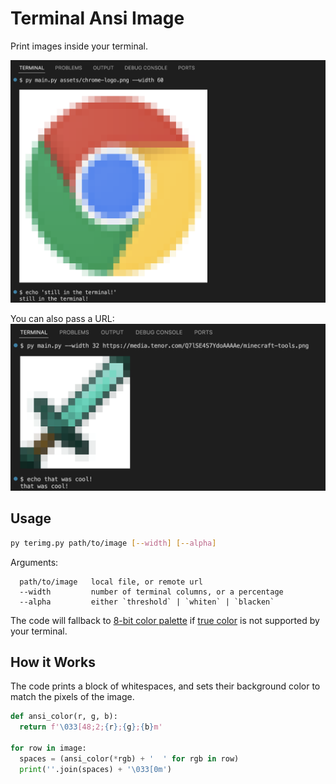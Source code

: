 # Terminal Ansi Image

Print images inside your terminal.

![image](assets/screenshot-chrome-logo-60.png)

You can also pass a URL:
![image](assets/screenshot-minecraft-tool.png)

## Usage

```bash
py terimg.py path/to/image [--width] [--alpha]
```

Arguments:
```
  path/to/image   local file, or remote url
  --width         number of terminal columns, or a percentage
  --alpha         either `threshold` | `whiten` | `blacken` 
```

The code will fallback to [8-bit color palette](https://en.wikipedia.org/wiki/ANSI_escape_code#8-bit) if [true color](https://en.wikipedia.org/wiki/ANSI_escape_code#24-bit) is not supported by your terminal.

## How it Works

The code prints a block of whitespaces, and sets their background color to match the pixels of the image.

```py
def ansi_color(r, g, b):
  return f'\033[48;2;{r};{g};{b}m'

for row in image:
  spaces = (ansi_color(*rgb) + '  ' for rgb in row)
  print(''.join(spaces) + '\033[0m')
```
